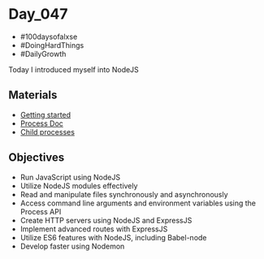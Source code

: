 # Day_047

- #100daysofalxse 
- #DoingHardThings
- #DailyGrowth

Today I introduced myself into NodeJS

## Materials 
- [Getting started](https://nodejs.org/en/learn/getting-started/introduction-to-nodejs)
- [Process Doc](https://node.readthedocs.io/en/latest/api/process/)
- [Child processes](https://nodejs.org/api/child_process.html)

## Objectives
- Run JavaScript using NodeJS
- Utilize NodeJS modules effectively
- Read and manipulate files synchronously and asynchronously
- Access command line arguments and environment variables using the Process API
- Create HTTP servers using NodeJS and ExpressJS
- Implement advanced routes with ExpressJS
- Utilize ES6 features with NodeJS, including Babel-node
- Develop faster using Nodemon
